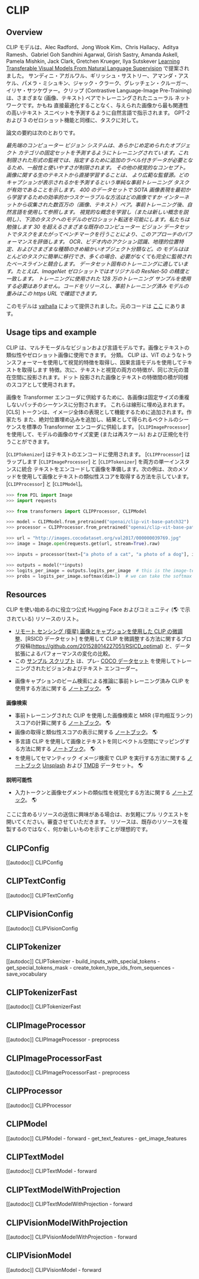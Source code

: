 <!--Copyright 2021 The HuggingFace Team. All rights reserved.

Licensed under the Apache License, Version 2.0 (the "License"); you may not use this file except in compliance with
the License. You may obtain a copy of the License at

http://www.apache.org/licenses/LICENSE-2.0

Unless required by applicable law or agreed to in writing, software distributed under the License is distributed on
an "AS IS" BASIS, WITHOUT WARRANTIES OR CONDITIONS OF ANY KIND, either express or implied. See the License for the
specific language governing permissions and limitations under the License.

⚠️ Note that this file is in Markdown but contain specific syntax for our doc-builder (similar to MDX) that may not be
rendered properly in your Markdown viewer.

-->

# CLIP

## Overview

CLIP モデルは、Alec Radford、Jong Wook Kim、Chris Hallacy、Aditya Ramesh、Gabriel Goh Sandhini Agarwal, Girish Sastry, Amanda Askell, Pamela Mishkin, Jack Clark, Gretchen Krueger, Ilya Sutskever [Learning Transferable Visual Models From Natural Language Supervision](https://huggingface.co/papers/2103.00020) で提案されました。
サンディニ・アガルワル、ギリッシュ・サストリー、アマンダ・アスケル、パメラ・ミシュキン、ジャック・クラーク、グレッチェン・クルーガー、イリヤ・サツケヴァー。クリップ
(Contrastive Language-Image Pre-Training) は、さまざまな (画像、テキスト) ペアでトレーニングされたニューラル ネットワークです。かもね
直接最適化することなく、与えられた画像から最も関連性の高いテキスト スニペットを予測するように自然言語で指示されます。
GPT-2 および 3 のゼロショット機能と同様に、タスクに対して。

論文の要約は次のとおりです。

*最先端のコンピューター ビジョン システムは、あらかじめ定められたオブジェクト カテゴリの固定セットを予測するようにトレーニングされています。これ
制限された形式の監視では、指定するために追加のラベル付きデータが必要となるため、一般性と使いやすさが制限されます。
その他の視覚的なコンセプト。画像に関する生のテキストから直接学習することは、
より広範な監督源。どのキャプションが表示されるかを予測するという単純な事前トレーニング タスクが有効であることを示します。
400 のデータセットで SOTA 画像表現を最初から学習するための効率的かつスケーラブルな方法はどの画像ですか
インターネットから収集された数百万の（画像、テキスト）ペア。事前トレーニング後、自然言語を使用して参照します。
視覚的な概念を学習し（または新しい概念を説明し）、下流のタスクへのモデルのゼロショット転送を可能にします。私たちは勉強します
30 を超えるさまざまな既存のコンピューター ビジョン データセットでタスクをまたがってベンチマークを行うことにより、このアプローチのパフォーマンスを評価します。
OCR、ビデオ内のアクション認識、地理的位置特定、およびさまざまな種類のきめ細かいオブジェクト分類など。の
モデルはほとんどのタスクに簡単に移行でき、多くの場合、必要がなくても完全に監視されたベースラインと競合します。
データセット固有のトレーニングに適しています。たとえば、ImageNet ゼロショットではオリジナルの ResNet-50 の精度と一致します。
トレーニングに使用された 128 万のトレーニング サンプルを使用する必要はありません。コードをリリースし、事前トレーニング済み
モデルの重みはこの https URL で確認できます。*

このモデルは [valhalla](https://huggingface.co/valhalla) によって提供されました。元のコードは [ここ](https://github.com/openai/CLIP) にあります。

## Usage tips and example

CLIP は、マルチモーダルなビジョンおよび言語モデルです。画像とテキストの類似性やゼロショット画像に使用できます。
分類。 CLIP は、ViT のようなトランスフォーマーを使用して視覚的特徴を取得し、因果言語モデルを使用してテキストを取得します
特徴。次に、テキストと視覚の両方の特徴が、同じ次元の潜在空間に投影されます。ドット
投影された画像とテキストの特徴間の積が同様のスコアとして使用されます。

画像を Transformer エンコーダに供給するために、各画像は固定サイズの重複しないパッチのシーケンスに分割されます。
これらは線形に埋め込まれます。 [CLS] トークンは、イメージ全体の表現として機能するために追加されます。作家たち
また、絶対位置埋め込みを追加し、結果として得られるベクトルのシーケンスを標準の Transformer エンコーダに供給します。
[`CLIPImageProcessor`] を使用して、モデルの画像のサイズ変更 (または再スケール) および正規化を行うことができます。

[`CLIPTokenizer`] はテキストのエンコードに使用されます。 [`CLIPProcessor`] はラップします
[`CLIPImageProcessor`] と [`CLIPTokenizer`] を両方の単一インスタンスに統合
テキストをエンコードして画像を準備します。次の例は、次のメソッドを使用して画像とテキストの類似性スコアを取得する方法を示しています。
[`CLIPProcessor`] と [`CLIPModel`]。

```python
>>> from PIL import Image
>>> import requests

>>> from transformers import CLIPProcessor, CLIPModel

>>> model = CLIPModel.from_pretrained("openai/clip-vit-base-patch32")
>>> processor = CLIPProcessor.from_pretrained("openai/clip-vit-base-patch32")

>>> url = "http://images.cocodataset.org/val2017/000000039769.jpg"
>>> image = Image.open(requests.get(url, stream=True).raw)

>>> inputs = processor(text=["a photo of a cat", "a photo of a dog"], images=image, return_tensors="pt", padding=True)

>>> outputs = model(**inputs)
>>> logits_per_image = outputs.logits_per_image  # this is the image-text similarity score
>>> probs = logits_per_image.softmax(dim=1)  # we can take the softmax to get the label probabilities
```

## Resources

CLIP を使い始めるのに役立つ公式 Hugging Face およびコミュニティ (🌎 で示されている) リソースのリスト。

- [リモート センシング (衛星) 画像とキャプションを使用した CLIP の微調整](https://huggingface.co/blog/fine-tune-clip-rsicd)、[RSICD データセット] を使用して CLIP を微調整する方法に関するブログ投稿(https://github.com/201528014227051/RSICD_optimal) と、データ拡張によるパフォーマンスの変化の比較。
- この [サンプル スクリプト](https://github.com/huggingface/transformers/tree/main/examples/pytorch/contrastive-image-text) は、プレ- [COCO データセット](https://cocodataset.org/#home) を使用してトレーニングされたビジョンおよびテキスト エンコーダー。

<PipelineTag pipeline="image-to-text"/>

- 画像キャプションのビーム検索による推論に事前トレーニング済み CLIP を使用する方法に関する [ノートブック](https://colab.research.google.com/drive/1tuoAC5F4sC7qid56Z0ap-stR3rwdk0ZV?usp=sharing)。 🌎

**画像検索**

- 事前トレーニングされた CLIP を使用した画像検索と MRR (平均相互ランク) スコアの計算に関する [ノートブック](https://colab.research.google.com/drive/1bLVwVKpAndpEDHqjzxVPr_9nGrSbuOQd?usp=sharing)。 🌎
- 画像の取得と類似性スコアの表示に関する [ノートブック](https://colab.research.google.com/github/deep-diver/image_search_with_natural_language/blob/main/notebooks/Image_Search_CLIP.ipynb)。 🌎
- 多言語 CLIP を使用して画像とテキストを同じベクトル空間にマッピングする方法に関する [ノートブック](https://colab.research.google.com/drive/1xO-wC_m_GNzgjIBQ4a4znvQkvDoZJvH4?usp=sharing)。 🌎
- を使用してセマンティック イメージ検索で CLIP を実行する方法に関する [ノートブック](https://colab.research.google.com/github/vivien000/clip-demo/blob/master/clip.ipynb#scrollTo=uzdFhRGqiWkR) [Unsplash](https://unsplash.com) および [TMDB](https://www.themoviedb.org/) データセット。 🌎

**説明可能性**

- 入力トークンと画像セグメントの類似性を視覚化する方法に関する [ノートブック](https://colab.research.google.com/github/hila-chefer/Transformer-MM-Explainability/blob/main/CLIP_explainability.ipynb)。 🌎

ここに含めるリソースの送信に興味がある場合は、お気軽にプル リクエストを開いてください。審査させていただきます。
リソースは、既存のリソースを複製するのではなく、何か新しいものを示すことが理想的です。

## CLIPConfig

[[autodoc]] CLIPConfig

## CLIPTextConfig

[[autodoc]] CLIPTextConfig

## CLIPVisionConfig

[[autodoc]] CLIPVisionConfig

## CLIPTokenizer

[[autodoc]] CLIPTokenizer
    - build_inputs_with_special_tokens
    - get_special_tokens_mask
    - create_token_type_ids_from_sequences
    - save_vocabulary

## CLIPTokenizerFast

[[autodoc]] CLIPTokenizerFast

## CLIPImageProcessor

[[autodoc]] CLIPImageProcessor
    - preprocess

## CLIPImageProcessorFast

[[autodoc]] CLIPImageProcessorFast
    - preprocess

## CLIPProcessor

[[autodoc]] CLIPProcessor


## CLIPModel

[[autodoc]] CLIPModel
    - forward
    - get_text_features
    - get_image_features

## CLIPTextModel

[[autodoc]] CLIPTextModel
    - forward

## CLIPTextModelWithProjection

[[autodoc]] CLIPTextModelWithProjection
    - forward

## CLIPVisionModelWithProjection

[[autodoc]] CLIPVisionModelWithProjection
    - forward

## CLIPVisionModel

[[autodoc]] CLIPVisionModel
    - forward
